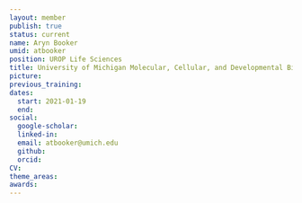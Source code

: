 ```yaml
---
layout: member
publish: true
status: current
name: Aryn Booker
umid: atbooker
position: UROP Life Sciences
title: University of Michigan Molecular, Cellular, and Developmental Biology 
picture: 
previous_training: 
dates:
  start: 2021-01-19
  end: 
social: 
  google-scholar: 
  linked-in: 
  email: atbooker@umich.edu
  github:
  orcid:
CV: 
theme_areas:
awards:
---
```


